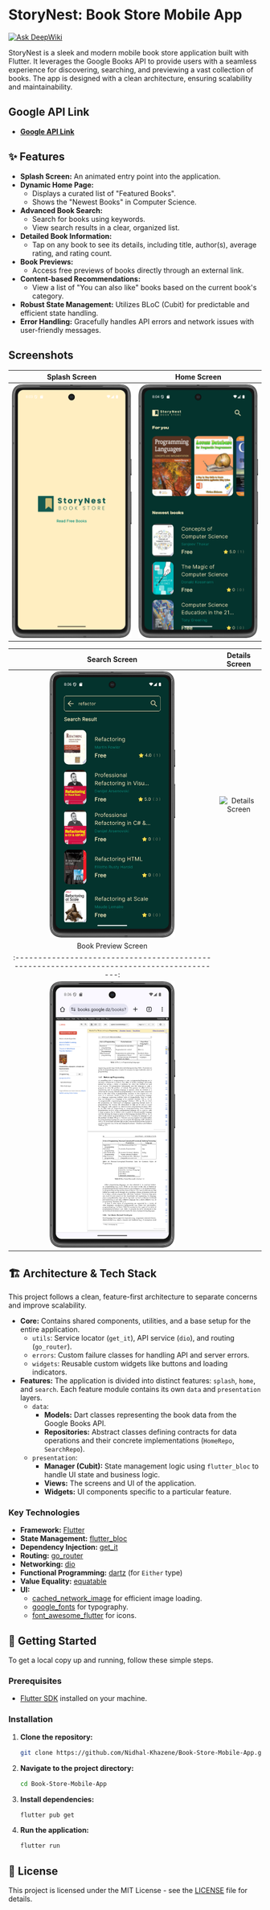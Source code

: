 # StoryNest: Book Store Mobile App
[![Ask DeepWiki](https://devin.ai/assets/askdeepwiki.png)](https://deepwiki.com/Nidhal-Khazene/Book-Store-Mobile-App)

StoryNest is a sleek and modern mobile book store application built with Flutter. It leverages the Google Books API to provide users with a seamless experience for discovering, searching, and previewing a vast collection of books. The app is designed with a clean architecture, ensuring scalability and maintainability.

## Google API Link

*   **[Google API Link](https://www.googleapis.com/books/v1/volumes?q=Programming)**

## ✨ Features

- **Splash Screen:** An animated entry point into the application.
- **Dynamic Home Page:**
    - Displays a curated list of "Featured Books".
    - Shows the "Newest Books" in Computer Science.
- **Advanced Book Search:**
    - Search for books using keywords.
    - View search results in a clear, organized list.
- **Detailed Book Information:**
    - Tap on any book to see its details, including title, author(s), average rating, and rating count.
- **Book Previews:**
    - Access free previews of books directly through an external link.
- **Content-based Recommendations:**
    - View a list of "You can also like" books based on the current book's category.
- **Robust State Management:** Utilizes BLoC (Cubit) for predictable and efficient state handling.
- **Error Handling:** Gracefully handles API errors and network issues with user-friendly messages.

## Screenshots

|                                Splash Screen                                |                                   Home Screen                                    |
|:---------------------------------------------------------------------------:|:--------------------------------------------------------------------------------:|
| <img src="assets/images/preview/splash_screen.png" alt="Splash" width="250"/> | <img src="assets/images/preview/home_screen.png" alt="Home Screen" width="250"/> |

|                                    Search Screen                                     |                                  Details Screen                                   |
|:------------------------------------------------------------------------------------:|:---------------------------------------------------------------------------------:|
| <img src="assets/images/preview/search_screen.png" alt="Search Screen" width="250"/> | <img src="assets/preview/details_screen.png" alt="Details Screen" width="250"/> |
|                                    Book Preview Screen                                    |
|:-----------------------------------------------------------------------------------------:|
| <img src="assets/images/preview/book_preview.png" alt="Book Preview Screen" width="250"/> |

## 🏗️ Architecture & Tech Stack

This project follows a clean, feature-first architecture to separate concerns and improve scalability.

- **Core:** Contains shared components, utilities, and a base setup for the entire application.
    - `utils`: Service locator (`get_it`), API service (`dio`), and routing (`go_router`).
    - `errors`: Custom failure classes for handling API and server errors.
    - `widgets`: Reusable custom widgets like buttons and loading indicators.
- **Features:** The application is divided into distinct features: `splash`, `home`, and `search`. Each feature module contains its own `data` and `presentation` layers.
    - `data`:
        - **Models:** Dart classes representing the book data from the Google Books API.
        - **Repositories:** Abstract classes defining contracts for data operations and their concrete implementations (`HomeRepo`, `SearchRepo`).
    - `presentation`:
        - **Manager (Cubit):** State management logic using `flutter_bloc` to handle UI state and business logic.
        - **Views:** The screens and UI of the application.
        - **Widgets:** UI components specific to a particular feature.

### Key Technologies

- **Framework:** [Flutter](https://flutter.dev/)
- **State Management:** [flutter_bloc](https://pub.dev/packages/flutter_bloc)
- **Dependency Injection:** [get_it](https://pub.dev/packages/get_it)
- **Routing:** [go_router](https://pub.dev/packages/go_router)
- **Networking:** [dio](https://pub.dev/packages/dio)
- **Functional Programming:** [dartz](https://pub.dev/packages/dartz) (for `Either` type)
- **Value Equality:** [equatable](https://pub.dev/packages/equatable)
- **UI:**
    - [cached_network_image](https://pub.dev/packages/cached_network_image) for efficient image loading.
    - [google_fonts](https://pub.dev/packages/google_fonts) for typography.
    - [font_awesome_flutter](https://pub.dev/packages/font_awesome_flutter) for icons.

## 🚀 Getting Started

To get a local copy up and running, follow these simple steps.

### Prerequisites

- [Flutter SDK](https://flutter.dev/docs/get-started/install) installed on your machine.

### Installation

1.  **Clone the repository:**
    ```sh
    git clone https://github.com/Nidhal-Khazene/Book-Store-Mobile-App.git
    ```

2.  **Navigate to the project directory:**
    ```sh
    cd Book-Store-Mobile-App
    ```

3.  **Install dependencies:**
    ```sh
    flutter pub get
    ```

4.  **Run the application:**
    ```sh
    flutter run
    ```

## 📝 License

This project is licensed under the MIT License - see the [LICENSE](LICENSE) file for details.